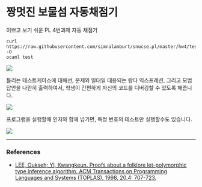 짱멋진 보물섬 자동채점기
========

이쁘고 보기 쉬운 PL 4번과제 자동 채점기

```console
curl https://raw.githubusercontent.com/simnalamburt/snucse.pl/master/hw4/test -O
ocaml test
```

![](http://i.imgur.com/xoDlOmE.png)

틀리는 테스트케이스에 대해선, 문제와 일대일 대응되는 람다 익스프레션,
그리고 모범답안을 나란히 출력하여서, 학생이 간편하게 자신의 코드를 디버깅할 수
있도록 해줍니다.

![](http://i.imgur.com/UvtE9py.png)

프로그램을 실행할때 인자와 함께 넘기면, 특정 번호의 테스트만 실행할수도 있습니다.

![](http://i.imgur.com/e40I7ay.png)

--------

### References
* [LEE, Oukseh; YI, Kwangkeun. Proofs about a folklore let-polymorphic type
  inference algorithm. ACM Transactions on Programming Languages and Systems
  (TOPLAS), 1998, 20.4: 707-723.](http://ropas.snu.ac.kr/~kwang/paper/98-toplas-leyi.pdf)
